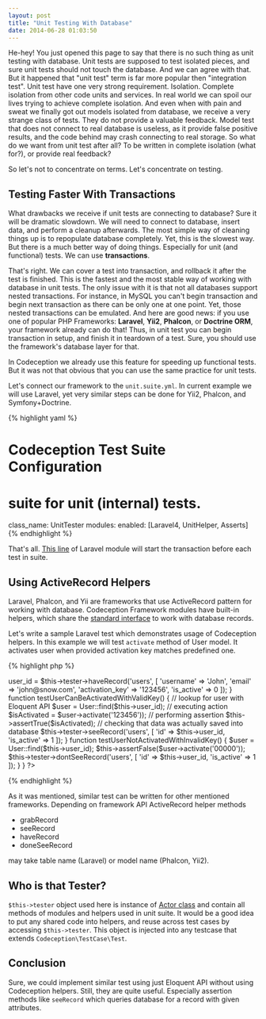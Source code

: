 ```yaml
---
layout: post
title: "Unit Testing With Database"
date: 2014-06-28 01:03:50
---
```


He-hey! You just opened this page to say that there is no such thing as unit testing with database. Unit tests are supposed to test isolated pieces, and sure unit tests should not touch the database. And we can agree with that. But it happened that "unit test" term is far more popular then "integration test". Unit test have one very strong requirement. Isolation. Complete isolation from other code units and services. In real world we can spoil our lives trying to achieve complete isolation. And even when with pain and sweat we finally got out models isolated from database, we receive a very strange class of tests. They do not provide a valuable feedback. Model test that does not connect to real database is useless, as it provide false positive results, and the code behind may crash connecting to real storage. So what do we want from unit test after all? To be written in complete isolation (what for?), or provide real feedback?

So let's not to concentrate on terms. Let's concentrate on testing.

## Testing Faster With Transactions

What drawbacks we receive if unit tests are connecting to database? Sure it will be dramatic slowdown. We will need to connect to database, insert data, and perform a cleanup afterwards. The most simple way of cleaning things up is to repopulate database completely. Yet, this is the slowest way. But there is a much better way of doing things. Especially for unit (and functional) tests. We can use **transactions**.

That's right. We can cover a test into transaction, and rollback it after the test is finished. This is the fastest and the most stable way of working with database in unit tests. The only issue with it is that not all databases support nested transactions. For instance, in MySQL you can't begin transaction and begin next transaction as there can be only one at one point. Yet, those nested transactions can be emulated. And here are good news: if you use one of popular PHP Frameworks: **Laravel**, **Yii2**, **Phalcon**, or **Doctrine ORM**, your framework already can do that! Thus, in unit test you can begin transaction in setup, and finish it in teardown of a test. Sure, you should use the framework's database layer for that.

In Codeception we already use this feature for speeding up functional tests. But it was not that obvious that you can use the same practice for unit tests. 

Let's connect our framework to the `unit.suite.yml`. In current example we will use Laravel, yet very similar steps can be done for Yii2, Phalcon, and Symfony+Doctrine.

{% highlight yaml %}
# Codeception Test Suite Configuration

# suite for unit (internal) tests.
class_name: UnitTester
modules:
    enabled: [Laravel4, UnitHelper, Asserts]
{% endhighlight %}

That's all. [This line](https://github.com/Codeception/Codeception/blob/2.0/src/Codeception/Module/Laravel4.php#L104) of Laravel module will start the transaction before each test in suite. 

## Using ActiveRecord Helpers

Laravel, Phalcon, and Yii are frameworks that use ActiveRecord pattern for working with database. Codeception Framework modules have built-in helpers, which share the [standard interface](https://github.com/Codeception/Codeception/blob/2.0/src/Codeception/Lib/Interfaces/ActiveRecord.php) to work with database records. 

Let's write a sample Laravel test which demonstrates usage of Codeception helpers. In this example we will test `activate` method of User model. It activates user when provided activation key matches predefined one.

{% highlight php %}
<?php
class UserTest extends \Codeception\TestCase\Test
{
    /**
     * @var UnitTester
     */
    protected $tester;

    protected $user_id;

    function _before()
    {
        // preparing a user, inserting user record to database
        $this->user_id = $this->tester->haveRecord('users', [
            'username' => 'John',
            'email' => 'john@snow.com',
            'activation_key' => '123456',
            'is_active' => 0

        ]);
    }

    function testUserCanBeActivatedWithValidKey()
    {
        // lookup for user with Eloquent API
        $user = User::find($this->user_id);
        // executing action
        $isActivated = $user->activate('123456'));
        // performing assertion
        $this->assertTrue($isActivated);
        // checking that data was actually saved into database
        $this->tester->seeRecord('users', [
            'id' => $this->user_id,
            'is_active' => 1
         ]);
    }

    function testUserNotActivatedWithInvalidKey()
    {
        $user = User::find($this->user_id);
        $this->assertFalse($user->activate('00000'));
        $this->tester->dontSeeRecord('users', [
            'id' => $this->user_id,
            'is_active' => 1
         ]);
    }
}
?>
{% endhighlight %}

As it was mentioned, similar test can be written for other mentioned frameworks. Depending on framework API ActiveRecord helper methods

* grabRecord
* seeRecord
* haveRecord
* doneSeeRecord

may take table name (Laravel) or model name (Phalcon, Yii2). 

## Who is that Tester?

`$this->tester` object used here is instance of [Actor class](http://codeception.com/docs/02-GettingStarted#Actors) and contain all methods of  modules and helpers used in unit suite. It would be a good idea to put any shared code into helpers, and reuse across test cases by accessing `$this->tester`. This object is injected into any testcase that extends `Codeception\TestCase\Test`. 

## Conclusion

Sure, we could implement similar test using just Eloquent API without using Codeception helpers. Still, they are quite useful. Especially assertion methods like `seeRecord` which queries database for a record with given attributes.  